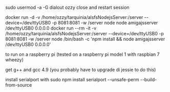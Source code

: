 sudo usermod -a -G dialout ozzy
close and restart session

docker run -d -v /home/ozzy/tarquinia/alsfsNodejsServer:/server --device=/dev/ttyUSB0 -p 8081:8081 -w /server node node amigajsserver /dev/ttyUSB0 0.0.0.0
docker run --rm -it -v /home/ozzy/tarquinia/alsfsNodejsServer:/server --device=/dev/ttyUSB0 -p 8081:8081 -w /server node /bin/bash -c 'npm install && node amigajsserver /dev/ttyUSB0 0.0.0.0'

to run on a raspberry pi (tested on a raspberry pi model 1 with raspbian 7 wheezy)

get g++ and gcc 4.9 (you probably have to upgrade di jessie to do this)

install serialport with sudo npm install serialport --unsafe-perm --build-from-source
